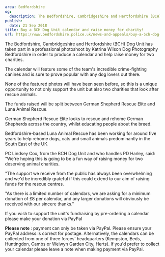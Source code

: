 ```yaml
area: Bedfordshire
og:
  description: The Bedfordshire, Cambridgeshire and Hertfordshire (BCH) Dog Unit has taken part in a professional photoshoot by Katrina Wilson Dog Photography Bedfordshire in order to produce a calendar and help raise money for two charities
publish:
  date: 21 Sep 2018
title: Buy a BCH Dog Unit calendar and raise money for charity!
url: https://www.bedfordshire.police.uk/news-and-appeals/buy-a-bch-dog-unit-calendar-and-raise-money-for-charity-ALL
```

The Bedfordshire, Cambridgeshire and Hertfordshire (BCH) Dog Unit has taken part in a professional photoshoot by Katrina Wilson Dog Photography Bedfordshire in order to produce a calendar and help raise money for two charities.

The calendar will feature some of the team's incredible crime-fighting canines and is sure to prove popular with any dog lovers out there.

None of the featured photos will have been seen before, so this is a unique opportunity to not only support the unit but also two charities that look after rescue animals.

The funds raised will be split between German Shepherd Rescue Elite and Luna Animal Rescue.

German Shepherd Rescue Elite looks to rescue and rehome German Shepherds across the country, whilst educating people about the breed.

Bedfordshire-based Luna Animal Rescue has been working for around five years to help rehome dogs, cats and small animals predominantly in the South East of the UK.

PC Lindsey Cox, from the BCH Dog Unit and who handles PD Harley, said: "We're hoping this is going to be a fun way of raising money for two deserving animal charities.

"The support we receive from the public has always been overwhelming and we'd be incredibly grateful if this could extend to our aim of raising funds for the rescue centres.

"As there is a limited number of calendars, we are asking for a minimum donation of £8 per calendar, and any larger donations will obviously be received with our sincere thanks."

If you wish to support the unit's fundraising by pre-ordering a calendar please make your donation via PayPal

**Please note** : payment can only be taken via PayPal. Please ensure your PayPal address is correct for postage. Alternatively, the calendars can be collected from one of three forces' headquarters (Kempston, Beds, Huntingdon, Cambs or Welwyn Garden City, Herts). If you'd prefer to collect your calendar please leave a note when making payment via PayPal.
